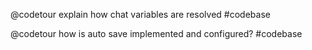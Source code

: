 @codetour explain how chat variables are resolved #codebase 

@codetour how is auto save implemented and configured? #codebase